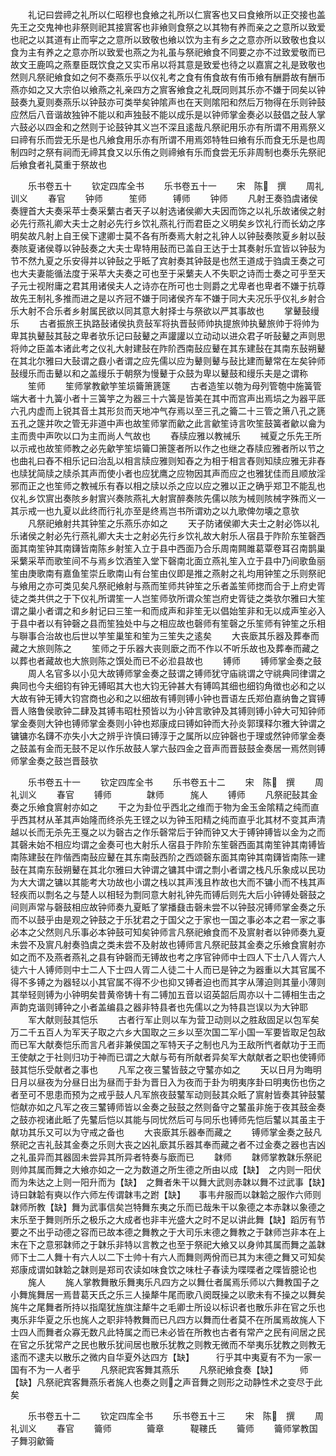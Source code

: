 <!-- { "loadSidebar": true } -->
　　礼记曰尝禘之礼所以仁昭穆也食飨之礼所以仁賔客也又曰食飨所以正交接也盖先王之交鬼神也非祭则祀其接賔客也非飨则食祭之以其物有养而亲之之意所以致爱也祀之以其道有止而寜之之意所以致敬也飨以饮为主有乡之之意亦所以致敬也食以食为主有养之之意亦所以致爱也燕之为礼虽与祭祀飨食不同要之亦不过致爱敬而已故文王鹿鸣之燕羣臣既饮食之又实币帛以将其意是致爱也待之以嘉賔之礼是致敬也然则凡祭祀飨食如之何不奏燕乐乎以仪礼考之食有侑食故有侑币飨有酬爵故有酬币燕亦如之又大宗伯以飨燕之礼亲四方之賔客飨食之礼既同则其乐亦不嫌于同矣以钟鼓奏九夏则奏燕乐以钟鼓亦可类举矣钟隂声也在天则隂阳和然后万物得在乐则钟鼓应然后八音谐故独钟不能以和声独鼔不能以成乐是以钟师掌金奏必以鼓倡之鼔人掌六鼓必以四金和之然则于论鼓钟其义岂不深且逺哉凡祭祀用乐亦有所谓不用焉祭义曰禘有乐而尝无乐是也凡飨食用乐亦有所谓不用焉郊特牲曰飨有乐而食无乐是也周制四时之祭有祠而无禘其食又以乐侑之则禘飨有乐而食尝无乐非周制也奏乐先祭祀后飨食者礼莫重于祭故也

　　乐书卷五十
　　钦定四库全书
　　乐书卷五十一
　　宋　陈　撰
　　周礼训义
　　春官
　　钟师　　　笙师　　　镈师
　　钟师
　　凡射王奏驺虞诸侯奏貍首大夫奏采苹士奏采蘩古者天子以射选诸侯卿大夫因而饰之以礼乐故诸侯之射必先行燕礼卿大夫士之射必先行乡饮礼燕礼行而君臣之义明矣乡饮礼行而长幼之序明矣故凡射上自王侯下逮卿士莫不各有所奏焉大射之礼钟人以钟鼔奏陔夏乡射以鼔奏陔夏诸侯尊以钟鼔奏之大夫士卑特用鼔而已盖自王达于士其奏射乐宜皆以钟鼔为节不然九夏之乐安得并以钟鼔之乎眡了宾射奏其钟鼓是也然王道成于驺虞王奏之可也大夫妻能循法度于采苹大夫奏之可也至于采蘩夫人不失职之诗而士奏之可乎至天子元士视附庸之君其用诸侯夫人之诗亦在所可也士则爵之尤卑者也卑者不嫌于抗尊故先王制礼多推而进之是以齐冠不嫌于同诸侯齐车不嫌于同大夫况乐乎仪礼乡射合乐大射不合乐者乡射属民欲以同其意大射择士与祭欲以严其事故也
　　掌鼙鼔缦乐
　　古者振旅王执路鼔诸侯执贲鼔军将执晋鼔师帅执提旅帅执鼙旅帅于将帅为卑其执鼙鼔其鼔之卑者欤乐记曰鼔鼙之声讙讙以立动动以进众君子听鼔鼙之声则思将帅之臣盖本诸此考之仪礼大射建鼔在阼阶西南鼔应鼙在其东建鼔在其南东鼔朔鼙在其北尔雅曰大鼔谓之鼖小者谓之应先儒以应为鼙则鼙与鼔比建而鼙常在左矣钟师鼔缦乐而击鼙以和之盖缦乐于朝祭为慢鼙于众鼓为卑以鼙鼓和缦乐夫是之谓称
　　笙师
　　笙师掌教龡竽笙埙籥箫篪篴
　　古者造笙以匏为母列管匏中施簧管端大者十九簧小者十三簧竽之为器三十六簧是皆美在其中而宫声出焉埙之为器平厎六孔内虚而上锐其音土其形贠而天地冲气存焉以至三孔之籥二十三管之箫八孔之篪五孔之篴并吹之管无非道中声也故笙师掌而龡之此言龡笙诗言吹笙鼓簧者龡以龠为主而贵中声吹以口为主而尚人气故也
　　舂牍应雅以教祴乐
　　祴夏之乐先王所以示戒也故笙师教之必先龡竽笙埙籥□箫篴者所以作之也继之舂牍应雅者所以节之也曲礼曰舂不相乐记曰治乱以相言牍应雅则知舂之为相于相言舂则知牍应雅无非舂也牍犹简牍之牍杀其声而使小者也应犹鹰之应物因其声而应之也雅犹佳而且顺放淫邪而正之也笙师之教祴乐有舂以相之牍以杀之应以应之雅以正之确乎郑卫不能乱也仪礼乡饮賔出奏陔乡射賔兴奏陔燕礼大射賔醉奏陔先儒以陔为械则陔械字殊而义一其示戒一也九夏以此终而行礼亦至是终焉岂书所谓劝之以九歌俾勿壊之意欤
　　凡祭祀飨射共其钟笙之乐燕乐亦如之
　　天子防诸侯卿大夫士之射必饰以礼乐诸侯之射必先行燕礼卿大夫士之射必先行乡饮礼故大射乐人宿县于阼阶东笙磬西面其南笙钟其南鑮皆南陈乡射笙入立于县中西面乃合乐周南闗雎葛覃卷耳召南鹊巢采蘩采苹而歌笙间不与焉乡饮酒笙入堂下磬南北面立燕礼笙入立于县中乃间歌鱼丽笙由庚歌南有嘉鱼笙崇丘歌南山有台笙由仪即是推之燕射之礼均用钟笙之乐则祭祀与飨用之亦可类见矣凡祭祀飨射与燕而笙师共钟笙之乐者盖笙师揔而合于上府史胥徒之类共供之于下仪礼所谓笙一人岂笙师欤所谓众笙岂府史胥徒之类欤尔雅曰大笙谓之巢小者谓之和乡射记曰三笙一和而成声和非笙无以倡始笙非和无以成声笙必入于县中者以有钟磬之县而笙独处中与之相应故也磬师有笙磬之乐笙师有钟笙之乐相与聨事合治故也后世以竽笙巢笙和笙为三笙失之逺矣
　　大丧廞其乐器及葬奉而藏之大旅则陈之
　　笙师之于乐器大丧则廞之而不作以不听乐故也及葬奉而藏之以葬也者藏故也大旅则陈之馔处而已不必涖县故也
　　镈师
　　镈师掌金奏之鼓
　　周人名官多以小见大故镈师掌金奏之鼓谓之镈师犹守庙祧谓之守祧典同律谓之典同也今夫细钧有钟无镈昭其大也大钧无钟甚大有镈鸣其细也细钧角徴也必和之以大故有钟无镈大钧宫商也必和之以细故有镈则镈小钟也晋语左氏郑伯嘉纳鲁之寳镈晋人赂鲁侯歌钟二肆及其镈韦昭杜预皆以为小钟言歌钟及其镈则镈小钟大可知钟师掌金奏则大钟也镈师掌金奏则小钟也郑康成曰镈如钟而大孙炎郭璞释尔雅大钟谓之镛镛亦名鑮不亦失小大之辨乎许慎曰镈淳于之属所以应钟磬也于理或然钟师掌金奏之鼓盖有金而无鼓不足以作乐故鼓人掌六鼔四金之音声而晋鼓鼓金奏居一焉然则镈师掌金奏之鼓岂晋鼓欤

　　乐书卷五十一
　　钦定四库全书
　　乐书卷五十二
　　宋　陈　撰
　　周礼训义
　　春官
　　镈师　　　　韎师　　　旄人
　　镈师
　　凡祭祀鼔其金奏之乐飨食賔射亦如之
　　干之为卦位乎西北之维而于物为金玉金隂精之纯而直乎西其材从革其声始隆而终杀先王铿之以为钟玉阳精之纯而直乎北其材不变其声清越以长而无杀先王戛之以为磬古之作乐磬常后于钟而钟又大于镈钟镈皆以金为之而其磬未始不相应均谓之金奏可也大射乐人宿县于阼阶东笙磬西面其南笙钟其南镈皆南陈建鼔在阼偕西南鼔应鼙在其东南鼔西阶之西颂磬东面其南钟其南鑮皆南陈一建鼔在其南东鼔朔鼙在其北尔雅曰大钟谓之镛其中谓之剽小者谓之栈凡乐象成以民功为大大谓之镛以其能考大功故也小谓之栈以其声浅且柞故也大而不镛小而不栈其声轻疾而以剽名之与楚人以相轻为剽同意大射礼钟先而镈后则先大后小钟镈处磬鼓之间则声常与磬鼓相应故钟师奏九夏眡了掌播鼗击磬未尝不以钟鼓况镈师掌金奏之乐而不以鼓乎由是观之钟鼓之于乐犹君之于国父之于家也一国之事必本之君一家之事必本之父然则凡乐事必本钟鼓可知矣钟师言凡祭祀飨食而不及賔射者以钟师奏九夏未尝不及賔凡射奏驺虞之类未尝不及射故也镈师言凡祭祀鼓其金奏之乐飨食賔射亦如之而不及燕者燕礼之县有钟磬而无镈故也考之序官钟师中士四人下士八人胥六人徒六十人镈师则中士二人下士四人胥二人徒二十人而已是钟之为器重以大其官属不得不多镈之为器轻以小其官属不得不少也抑又镈者迫也而其字从薄迫则其量小薄则其举轻则镈为小钟明矣昔黄帝铸十有二镈加五音以诏英韶后周亦以十二镈相生击之声韵克谐则镈钟之小者盖编县之器非特县者也先儒以之为特县岂误以为大钟耶
　　军大献则鼔其恺乐
　　古者行军止则以车为营卫动则以之胜敌固足以包军矣万二千五百人为军天子取之六乡大国取之三乡以至次国二军小国一军要皆取足包敌而已军大献奏恺乐而言凡者非兼侯国之军特天子之制也凡为王敌所忾者献功于王而王使献之于社则归功于神而已谓之大献与苟有所献者异矣军大献献者之职也使镈师鼓其恺乐受献者之事也
　　凡军之夜三鼜皆鼓之守鼜亦如之
　　天以日月为晦明日月以昼夜为分昼日出为昼而于卦为晋日入为夜而于卦为明夷序卦曰明夷伤也伤之者至可不思患而预为之戒乎鼓人凡军旅夜鼓鼜军动则鼔其众眡了賔射皆奏其钟鼓鼜恺献亦如之凡军之夜三鼜镈师皆以金奏之鼔鼓之然则备守之鼜虽非施于夜其鼓金奏之鼓亦视诸此眡了先鼜后恺以其能与同忧然后可与同乐也镈师先恺后鼜以其虽主于献功其乐又可以为守戒之备也
　　大丧廞其乐器奉而藏之
　　镈师掌金奏之鼔凡祭祀之吉礼鼔其金奏之乐则大丧之凶礼廞其乐器其奉而藏之者不过金奏之器也吉凶之礼虽异而其器固未尝异其所异者特奏与廞而已
　　韎师
　　韎师掌教韎乐祭祀则帅其属而舞之大飨亦如之一之为数道之所生德之所由以成【缺】　之内则一阳伏而为朱达之上则一阳升而为【缺】　之舞者朱干以舞大武则赤韎以舞不过武事【缺】　诗曰韎韐有奭以作六师左传谓韎韦之跗【缺】　　事韦弁服而以韎韐之服作六师则韎师所教【缺】舞为武事信矣岂特舞东夷之乐而已哉朱干以象德之本赤韎以象德之末乐至于舞则所乐之极乐之大成者也非丰光盛大之时不足以讲此舞【缺】蹈厉有节要之不出乎动德之容而已故本德之舞教之于大司乐末德之舞教之于韎师岂非本在上末在下之意邪韎师之于韎乐非特以言教之也至于祭祀大飨又以身帅其属而舞之盖韎师下士二人舞十有六人以二下士帅十有六人而舞则两佾而已其为末德之舞又可知矣郑康成谓如韎韐之韎则是郑司农读如味食饮之味杜子春读为喋喋者之喋皆臆论也
　　旄人
　　旄人掌教舞散乐舞夷乐凡四方之以舞仕者属焉乐师以六舞教国子之小舞旄舞居一焉昔葛天氏之乐三人操犛牛尾而歌八阕既操之以歌未有不操之以舞矣旄牛之尾舞者所持以指麾犹旌旗注犛牛之毛卿士所设以标识者也散乐非在官之乐也夷乐非华夏之乐也旄人之职非特教舞而已凡四方以舞而仕者莫不在所属焉故旄人下士四人而舞者众寡无数凡此特属之而已未必皆在所教也古者有常产之民有间居之民在官之乐犹常产之民也散乐犹间居也散乐犹教之则教无微而不举夷乐犹教之则教无逺而不逮夫以散乐之微内自华夏外达四方【缺】　　　行乎其中夷夏有不为一家一国有不为一人者乎
　　凡祭祀宾客舞其燕乐
　　凡祭祀飨食奏【缺】　　　师【缺】凡祭祀宾客舞燕乐者旄人也奏之则之声音舞之则形之动静性术之变尽于此矣

　　乐书卷五十二
　　钦定四库全书
　　乐书卷五十三
　　宋　陈　撰
　　周礼训义
　　春官
　　籥师　　　　籥章　　　鞮鞻氏
　　籥师
　　籥师掌教国子舞羽龡籥
